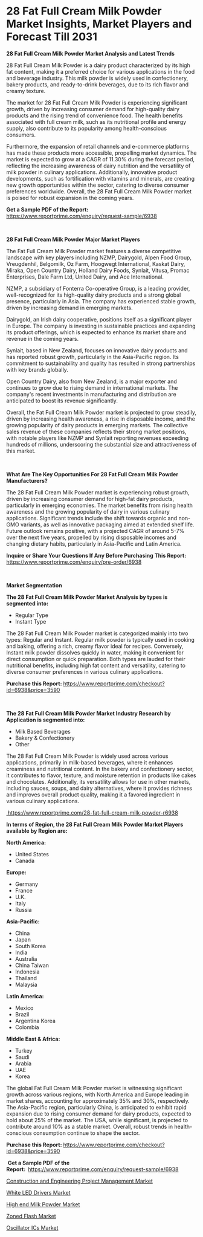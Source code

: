 <p><h1>28 Fat Full Cream Milk Powder Market Insights, Market Players and Forecast Till 2031</h1></p><p><strong>28 Fat Full Cream Milk Powder Market Analysis and Latest Trends</strong></p>
<p><p>28 Fat Full Cream Milk Powder is a dairy product characterized by its high fat content, making it a preferred choice for various applications in the food and beverage industry. This milk powder is widely used in confectionery, bakery products, and ready-to-drink beverages, due to its rich flavor and creamy texture.</p><p>The market for 28 Fat Full Cream Milk Powder is experiencing significant growth, driven by increasing consumer demand for high-quality dairy products and the rising trend of convenience food. The health benefits associated with full cream milk, such as its nutritional profile and energy supply, also contribute to its popularity among health-conscious consumers.</p><p>Furthermore, the expansion of retail channels and e-commerce platforms has made these products more accessible, propelling market dynamics. The market is expected to grow at a CAGR of 11.30% during the forecast period, reflecting the increasing awareness of dairy nutrition and the versatility of milk powder in culinary applications. Additionally, innovative product developments, such as fortification with vitamins and minerals, are creating new growth opportunities within the sector, catering to diverse consumer preferences worldwide. Overall, the 28 Fat Full Cream Milk Powder market is poised for robust expansion in the coming years.</p></p>
<p><strong>Get a Sample PDF of the Report:&nbsp;</strong> <a href="https://www.reportprime.com/enquiry/request-sample/6938?utm_campaign=63&utm_medium=2&utm_source=Github&utm_content=ia&utm_term=25112024&utm_id=28-fat-full-cream-milk-powder">https://www.reportprime.com/enquiry/request-sample/6938</a></p>
<p>&nbsp;</p>
<p><strong>28 Fat Full Cream Milk Powder Major Market Players</strong></p>
<p><p>The Fat Full Cream Milk Powder market features a diverse competitive landscape with key players including NZMP, Dairygold, Alpen Food Group, Vreugdenhil, Belgomilk, Oz Farm, Hoogwegt International, Kaskat Dairy, Miraka, Open Country Dairy, Holland Dairy Foods, Synlait, Vitusa, Promac Enterprises, Dale Farm Ltd, United Dairy, and Ace International.</p><p>NZMP, a subsidiary of Fonterra Co-operative Group, is a leading provider, well-recognized for its high-quality dairy products and a strong global presence, particularly in Asia. The company has experienced stable growth, driven by increasing demand in emerging markets.</p><p>Dairygold, an Irish dairy cooperative, positions itself as a significant player in Europe. The company is investing in sustainable practices and expanding its product offerings, which is expected to enhance its market share and revenue in the coming years.</p><p>Synlait, based in New Zealand, focuses on innovative dairy products and has reported robust growth, particularly in the Asia-Pacific region. Its commitment to sustainability and quality has resulted in strong partnerships with key brands globally.</p><p>Open Country Dairy, also from New Zealand, is a major exporter and continues to grow due to rising demand in international markets. The company's recent investments in manufacturing and distribution are anticipated to boost its revenue significantly.</p><p>Overall, the Fat Full Cream Milk Powder market is projected to grow steadily, driven by increasing health awareness, a rise in disposable income, and the growing popularity of dairy products in emerging markets. The collective sales revenue of these companies reflects their strong market positions, with notable players like NZMP and Synlait reporting revenues exceeding hundreds of millions, underscoring the substantial size and attractiveness of this market.</p></p>
<p>&nbsp;</p>
<p><strong>What Are The Key Opportunities For 28 Fat Full Cream Milk Powder Manufacturers?</strong></p>
<p><p>The 28 Fat Full Cream Milk Powder market is experiencing robust growth, driven by increasing consumer demand for high-fat dairy products, particularly in emerging economies. The market benefits from rising health awareness and the growing popularity of dairy in various culinary applications. Significant trends include the shift towards organic and non-GMO variants, as well as innovative packaging aimed at extended shelf life. Future outlook remains positive, with a projected CAGR of around 5-7% over the next five years, propelled by rising disposable incomes and changing dietary habits, particularly in Asia-Pacific and Latin America.</p></p>
<p><strong>Inquire or Share Your Questions If Any Before Purchasing This Report:</strong> <a href="https://www.reportprime.com/enquiry/pre-order/6938?utm_campaign=63&utm_medium=2&utm_source=Github&utm_content=ia&utm_term=25112024&utm_id=28-fat-full-cream-milk-powder">https://www.reportprime.com/enquiry/pre-order/6938</a></p>
<p>&nbsp;</p>
<p><strong>Market Segmentation</strong></p>
<p><strong>The 28 Fat Full Cream Milk Powder Market Analysis by types is segmented into:</strong></p>
<p><ul><li>Regular Type</li><li>Instant Type</li></ul></p>
<p><p>The 28 Fat Full Cream Milk Powder market is categorized mainly into two types: Regular and Instant. Regular milk powder is typically used in cooking and baking, offering a rich, creamy flavor ideal for recipes. Conversely, Instant milk powder dissolves quickly in water, making it convenient for direct consumption or quick preparation. Both types are lauded for their nutritional benefits, including high fat content and versatility, catering to diverse consumer preferences in various culinary applications.</p></p>
<p><strong>Purchase this Report:&nbsp;</strong><a href="https://www.reportprime.com/checkout?id=6938&price=3590&utm_campaign=63&utm_medium=2&utm_source=Github&utm_content=ia&utm_term=25112024&utm_id=28-fat-full-cream-milk-powder">https://www.reportprime.com/checkout?id=6938&price=3590</a></p>
<p>&nbsp;</p>
<p><strong>The 28 Fat Full Cream Milk Powder Market Industry Research by Application is segmented into:</strong></p>
<p><ul><li>Milk Based Beverages</li><li>Bakery & Confectionery</li><li>Other</li></ul></p>
<p><p>The 28 Fat Full Cream Milk Powder is widely used across various applications, primarily in milk-based beverages, where it enhances creaminess and nutritional content. In the bakery and confectionery sector, it contributes to flavor, texture, and moisture retention in products like cakes and chocolates. Additionally, its versatility allows for use in other markets, including sauces, soups, and dairy alternatives, where it provides richness and improves overall product quality, making it a favored ingredient in various culinary applications.</p></p>
<p><a href="https://www.reportprime.com/28-fat-full-cream-milk-powder-r6938?utm_campaign=63&utm_medium=2&utm_source=Github&utm_content=ia&utm_term=25112024&utm_id=28-fat-full-cream-milk-powder">&nbsp;https://www.reportprime.com/28-fat-full-cream-milk-powder-r6938</a></p>
<p><strong>In terms of Region, the 28 Fat Full Cream Milk Powder Market Players available by Region are:</strong></p>
<p>
    <p> <strong> North America: </strong>
        <ul>
            <li>United States</li>
            <li>Canada</li>
        </ul>
        </p> 
    <p> <strong> Europe: </strong>
        <ul>
            <li>Germany</li>
            <li>France</li>
            <li>U.K.</li>
            <li>Italy</li>
            <li>Russia</li>
        </ul>
        </p> 
    <p> <strong> Asia-Pacific: </strong>
        <ul>
            <li>China</li>
            <li>Japan</li>
            <li>South Korea</li>
            <li>India</li>
            <li>Australia</li>
            <li>China Taiwan</li>
            <li>Indonesia</li>
            <li>Thailand</li>
            <li>Malaysia</li>
        </ul>
        </p> 
    <p> <strong> Latin America: </strong>
        <ul>
            <li>Mexico</li>
            <li>Brazil</li>
            <li>Argentina Korea</li>
            <li>Colombia</li>
        </ul>
        </p> 
    <p> <strong> Middle East & Africa: </strong>
        <ul>
            <li>Turkey</li>
            <li>Saudi</li>
            <li>Arabia</li>
            <li>UAE</li>
            <li>Korea</li>
        </ul>
    </p>
    </p>
<p><p>The global Fat Full Cream Milk Powder market is witnessing significant growth across various regions, with North America and Europe leading in market shares, accounting for approximately 35% and 30%, respectively. The Asia-Pacific region, particularly China, is anticipated to exhibit rapid expansion due to rising consumer demand for dairy products, expected to hold about 25% of the market. The USA, while significant, is projected to contribute around 10% as a stable market. Overall, robust trends in health-conscious consumption continue to shape the sector.</p></p>
<p><strong>Purchase this Report: </strong><a href="https://www.reportprime.com/checkout?id=6938&price=3590&utm_campaign=63&utm_medium=2&utm_source=Github&utm_content=ia&utm_term=25112024&utm_id=28-fat-full-cream-milk-powder">https://www.reportprime.com/checkout?id=6938&price=3590</a></p>
<p>&nbsp;<strong>Get a Sample PDF of the Report:&nbsp;&nbsp;</strong><a href="https://www.reportprime.com/enquiry/request-sample/6938?utm_campaign=63&utm_medium=2&utm_source=Github&utm_content=ia&utm_term=25112024&utm_id=28-fat-full-cream-milk-powder">https://www.reportprime.com/enquiry/request-sample/6938</a></p>
<p><strong></strong></p>
<p><p><a href="https://issuu.com/reportprime-2/docs/construction-and-engineering-projec_fb677b1ea41ee0?utm_campaign=63&utm_medium=2&utm_source=Github&utm_content=ia&utm_term=25112024&utm_id=28-fat-full-cream-milk-powder">Construction and Engineering Project Management Market</a></p><p><a href="https://www.linkedin.com/pulse/white-led-drivers-market-research-report-exploring-size-revenue-b4whc?utm_campaign=63&utm_medium=2&utm_source=Github&utm_content=ia&utm_term=25112024&utm_id=28-fat-full-cream-milk-powder">White LED Drivers Market</a></p><p><a href="https://github.com/ygfu6u/Market-Research-Report-List-1/blob/main/high-end-milk-powder-market.md?utm_campaign=63&utm_medium=2&utm_source=Github&utm_content=ia&utm_term=25112024&utm_id=28-fat-full-cream-milk-powder">High end Milk Powder Market</a></p><p><a href="https://issuu.com/reportprime-2/docs/zoned-flash-market-size-2030.pptx_dc44cf63831424?utm_campaign=63&utm_medium=2&utm_source=Github&utm_content=ia&utm_term=25112024&utm_id=28-fat-full-cream-milk-powder">Zoned Flash Market</a></p><p><a href="https://www.linkedin.com/pulse/global-oscillator-ics-market-trends-insights-growth-opportunities-q4rpf?utm_campaign=63&utm_medium=2&utm_source=Github&utm_content=ia&utm_term=25112024&utm_id=28-fat-full-cream-milk-powder">Oscillator ICs Market</a></p></p>